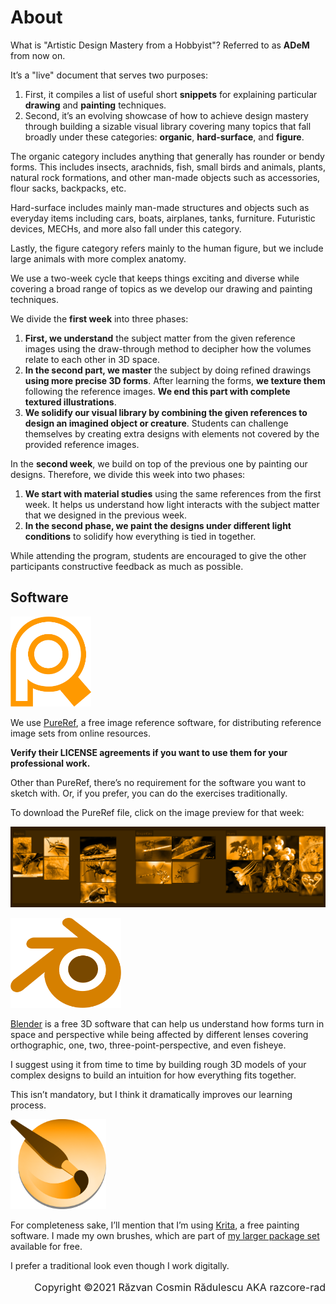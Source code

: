 # About

What is "Artistic Design Mastery from a Hobbyist"? Referred to as **ADeM** from now on.

It’s a "live" document that serves two purposes:


1. First, it compiles a list of useful short **snippets** for explaining particular **drawing** and **painting** techniques.
2. Second, it’s an evolving showcase of how to achieve design mastery through building a sizable visual library covering many topics that fall broadly under these categories: **organic**, **hard-surface**, and **figure**.

The organic category includes anything that generally has rounder or bendy forms. This includes insects, arachnids, fish, small birds and animals, plants, natural rock formations, and other man-made objects such as accessories, flour sacks, backpacks, etc.

Hard-surface includes mainly man-made structures and objects such as everyday items including cars, boats, airplanes, tanks, furniture. Futuristic devices, MECHs, and more also fall under this category.

Lastly, the figure category refers mainly to the human figure, but we include large animals with more complex anatomy.

We use a two-week cycle that keeps things exciting and diverse while covering a broad range of topics as we develop our drawing and painting techniques.

We divide the **first week** into three phases:

1. **First, we understand** the subject matter from the given reference images using the draw-through method to decipher how the volumes relate to each other in 3D space.
1. **In the second part, we master** the subject by doing refined drawings **using more precise 3D forms**. After learning the forms, **we texture them** following the reference images. **We end this part with complete textured illustrations**.
1. **We solidify our visual library by combining the given references to design an imagined object or creature**. Students can challenge themselves by creating extra designs with elements not covered by the provided reference images.

In the **second week**, we build on top of the previous one by painting our designs. Therefore, we divide this week into two phases:

1. **We start with material studies** using the same references from the first week. It helps us understand how light interacts with the subject matter that we designed in the previous week.
1. **In the second phase, we paint the designs under different light conditions** to solidify how everything is tied in together.

While attending the program, students are encouraged to give the other participants constructive feedback as much as possible.

## Software

<img style="height: 9rem" src="./assets/images/icon-pureref.png">

We use [PureRef](https://www.pureref.com/), a free image reference software, for distributing reference image sets from online resources.

**Verify their LICENSE agreements if you want to use them for your professional work.**

Other than PureRef, there’s no requirement for the software you want to sketch with. Or, if you prefer, you can do the exercises traditionally.

To download the PureRef file, click on the image preview for that week:

[![](./assets/images/pureref-organic-wk-01-02.png)](./assets/references/organic-wk-01-02.pur)

<img style="height: 9rem" src="./assets/images/icon-blender.png">

[Blender](https://www.blender.org/) is a free 3D software that can help us understand how forms turn in space and perspective while being affected by different lenses covering orthographic, one, two, three-point-perspective, and even fisheye.

I suggest using it from time to time by building rough 3D models of your complex designs to build an intuition for how everything fits together.

This isn’t mandatory, but I think it dramatically improves our learning process.

<img style="height: 9rem" src="./assets/images/icon-krita.png">

For completeness sake, I’ll mention that I’m using [Krita](https://krita.org/en/), a free painting software. I made my own brushes, which are part of [my larger package set](https://github.com/razcore-code/krita-resources) available for free.

I prefer a traditional look even though I work digitally.

<p style="text-align: right; font-size: 1rem">Copyright ©2021 Răzvan Cosmin Rădulescu AKA razcore-rad</p>

